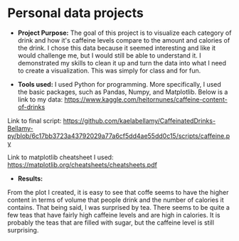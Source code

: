 # Personal data projects

- __Project Purpose:__ 
The goal of this project is to visualize each category of drink and how it's caffeine levels compare to the amount and calories of the drink. I chose this data because it seemed interesting and like it would challenge me, but I would still be able to understand it. I demonstrated my skills to clean it up and turn the data into what I need to create a visualization. This was simply for class and for fun.

- __Tools used:__ 
I used Python for programming. More specifically, I used the basic packages, such as Pandas, Numpy, and Matplotlib. Below is a link to my data:
https://www.kaggle.com/heitornunes/caffeine-content-of-drinks

Link to final script:
https://github.com/kaelabellamy/CaffeinatedDrinks-Bellamy-py/blob/6c17bb3723a43792029a77a6cf5dd4ae55dd0c15/scripts/caffeine.py

Link to matplotlib cheatsheet I used:
https://matplotlib.org/cheatsheets/cheatsheets.pdf

- __Results:__ 

From the plot I created, it is easy to see that coffe seems to have the higher content in terms of volume that people drink and the number of calories it contains. That being said, I was surprised by tea. There seems to be quite a few teas that have fairly high caffeine levels and are high in calories. It is probably the teas that are filled with sugar, but the caffeine level is still surprising.

